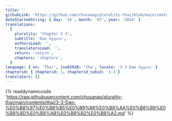 ```yaml
---
title: ''
githubLink: 'https://github.com/chusanap/plurality-thai/blob/main/contents/thai/3-3-Dao-%E0%B8%97%E0%B8%B5%E0%B9%88%E0%B8%AA%E0%B8%B9%E0%B8%8D%E0%B8%AB%E0%B8%B2%E0%B8%A2.md'
dateStartedString: { day: '14', month: '07', year: '2024' }
translations:
  {
    plurality: 'Chapter 3 3',
    subtitle: 'Dao ที่สูญหาย',
    authorsLead: '',
    translatorsLead: '',
    return: 'return',
    chapters: 'chapters',
  }
language: { en: 'Thai', iso6392B: 'tha', locale: '3 3 Dao ที่สูญหาย' }
chapterid: { chapterid: 3, chapterid_subid: '3-3'}
translators: []
---
```

{% readdynamiccode 'https://raw.githubusercontent.com/chusanap/plurality-thai/main/contents/thai/3-3-Dao-%E0%B8%97%E0%B8%B5%E0%B9%88%E0%B8%AA%E0%B8%B9%E0%B8%8D%E0%B8%AB%E0%B8%B2%E0%B8%A2.md' %}
